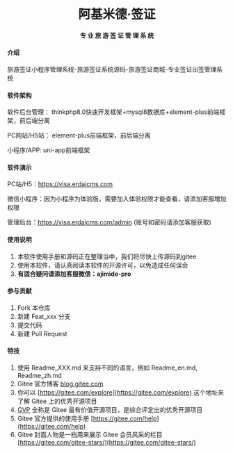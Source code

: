 <div align="center">
<br/>
<br/>
  <h1 align="center">
    阿基米德·签证
  </h1>
  <h4 align="center">
   专 业 旅 游 签 证 管 理 系 统
  </h4> 
</diw>

<div align="left">

#### 介绍
旅游签证小程序管理系统-旅游签证系统源码-旅游签证商城-专业签证出签管理系统

#### 软件架构

软件后台管理：
thinkphp8.0快速开发框架+mysql8数据库+element-plus前端框架，前后端分离

PC网站/H5站：
element-plus前端框架，前后端分离

小程序/APP:
uni-app前端框架



#### 软件演示

PC站/H5：https://visa.erdaicms.com

微信小程序：因为小程序为体验版，需要加入体验权限才能查看，请添加客服增加权限

管理后台：https://visa.erdaicms.com/admin  (账号和密码请添加客服获取)


#### 使用说明

1.  本软件使用手册和源码正在整理当中，我们将尽快上传源码到gitee
2.  使用本软件，请认真阅读本软件的开源许可，以免造成任何误会
3.   **有适合疑问请添加客服微信：ajimide-pro** 

#### 参与贡献

1.  Fork 本仓库
2.  新建 Feat_xxx 分支
3.  提交代码
4.  新建 Pull Request


#### 特技

1.  使用 Readme\_XXX.md 来支持不同的语言，例如 Readme\_en.md, Readme\_zh.md
2.  Gitee 官方博客 [blog.gitee.com](https://blog.gitee.com)
3.  你可以 [https://gitee.com/explore](https://gitee.com/explore) 这个地址来了解 Gitee 上的优秀开源项目
4.  [GVP](https://gitee.com/gvp) 全称是 Gitee 最有价值开源项目，是综合评定出的优秀开源项目
5.  Gitee 官方提供的使用手册 [https://gitee.com/help](https://gitee.com/help)
6.  Gitee 封面人物是一档用来展示 Gitee 会员风采的栏目 [https://gitee.com/gitee-stars/](https://gitee.com/gitee-stars/)
</div>
